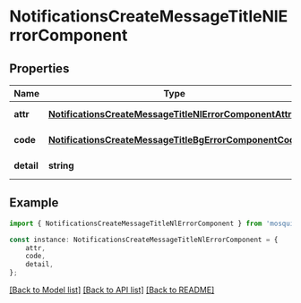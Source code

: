 # NotificationsCreateMessageTitleNlErrorComponent


## Properties

Name | Type | Description | Notes
------------ | ------------- | ------------- | -------------
**attr** | [**NotificationsCreateMessageTitleNlErrorComponentAttr**](NotificationsCreateMessageTitleNlErrorComponentAttr.md) |  | [default to undefined]
**code** | [**NotificationsCreateMessageTitleBgErrorComponentCode**](NotificationsCreateMessageTitleBgErrorComponentCode.md) |  | [default to undefined]
**detail** | **string** |  | [default to undefined]

## Example

```typescript
import { NotificationsCreateMessageTitleNlErrorComponent } from 'mosquito-alert';

const instance: NotificationsCreateMessageTitleNlErrorComponent = {
    attr,
    code,
    detail,
};
```

[[Back to Model list]](../README.md#documentation-for-models) [[Back to API list]](../README.md#documentation-for-api-endpoints) [[Back to README]](../README.md)
